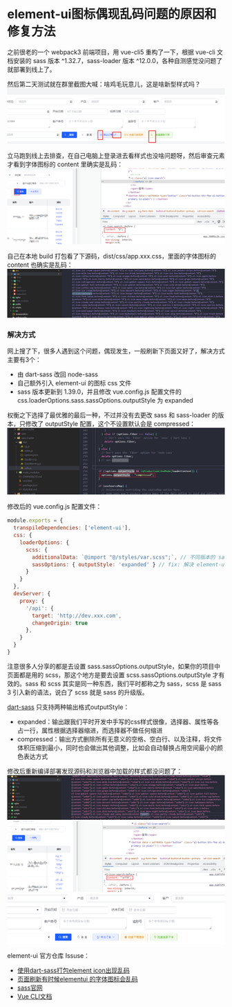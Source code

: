 # element-ui图标偶现乱码问题的原因和修复方法

之前很老的一个 webpack3 前端项目，用 vue-cli5 重构了一下，根据 vue-cli 文档安装的 sass 版本 ^1.32.7，sass-loader 版本 ^12.0.0，各种自测感觉没问题了就部署到线上了。

然后第二天测试就在群里截图大喊：啥鸡毛玩意儿，这是啥新型样式吗？
<img src="./1.png">

立马跑到线上去排查，在自己电脑上登录进去看样式也没啥问题呀，然后审查元素才看到字体图标的 content 里确实是乱码：
<img src="./2.png">

自己在本地 build 打包看了下源码，dist/css/app.xxx.css，里面的字体图标的 content 也确实是乱码：
<img src="./3.png">

### 解决方式

网上搜了下，很多人遇到这个问题，偶现发生，一般刷新下页面又好了，解决方式主要有3个：

* 由 dart-sass 改回 node-sass
* 自己额外引入 element-ui 的图标 css 文件
* sass 版本更新到 1.39.0，并且修改 vue.config.js 配置文件的 css.loaderOptions.sass.sassOptions.outputStyle 为 expanded

权衡之下选择了最优雅的最后一种，不过并没有去更改 sass 和 sass-loader 的版本，只修改了 outputStyle 配置，这个不设置默认会是 compressed：
<img src="./4.png">

修改后的 vue.config.js 配置文件：
```js
module.exports = {
  transpileDependencies: ['element-ui'],
  css: {
    loaderOptions: {
      scss: {
        additionalData: `@import "@/styles/var.scss";`, // 不同版本的 sass，此属性不同：data、prependData、additionalData
        sassOptions: { outputStyle: 'expanded' } // fix: 解决 element-ui 图标 icon 偶现乱码问题
      }
    }
  },
  devServer: {
    proxy: {
      '/api': {
        target: 'http://dev.xxx.com',
        changeOrigin: true
      },
    }
  }
}
```

注意很多人分享的都是去设置 sass.sassOptions.outputStyle，如果你的项目中页面都是用的 scss，那这个地方是要去设置 scss.sassOptions.outputStyle 才有效的。sass 和 scss 其实是同一种东西，我们平时都称之为 sass，scss 是 sass 3 引入新的语法，说白了 scss 就是 sass 的升级版。

[dart-sass](https://sass-lang.com/documentation/cli/dart-sass) 只支持两种输出格式outputStyle：
* expanded：输出跟我们平时开发中手写的css样式很像，选择器、属性等各占一行，属性根据选择器缩进，而选择器不做任何缩进
* compressed：输出方式删除所有无意义的空格、空白行、以及注释，将文件体积压缩到最小，同时也会做出其他调整，比如会自动替换占用空间最小的颜色表达方式

修改后重新编译部署发现源码和浏览器中加载的样式都没问题了：
<img src="./5.png">
<img src="./6.png">
<img src="./7.png">

element-ui 官方仓库 Issuse：
* [使用dart-sass打包element icon出现乱码](https://github.com/ElemeFE/element/issues/21763)
* [页面刷新有时候elementui 的字体图标会乱码](https://github.com/ElemeFE/element/issues/19247)
* [sass官网](https://sass-lang.com/)
* [Vue CLI文档](https://cli.vuejs.org/zh/guide/css.html)
